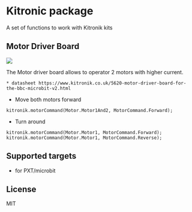 # Kitronic package

A set of functions to work with Kitronik kits

## Motor Driver Board

![](https://www.kitronik.co.uk/media/catalog/product/cache/1/image/308x308/9df78eab33525d08d6e5fb8d27136e95/5/6/5620_large_motor_driver_board_for_the_bbc_microbit_v2_5.jpg)

The Motor driver board allows to operator 2 motors with higher current.

    * datasheet https://www.kitronik.co.uk/5620-motor-driver-board-for-the-bbc-microbit-v2.html

* Move both motors forward
```blocks
kitronik.motorCommand(Motor.Motor1And2, MotorCommand.Forward);
```

* Turn around
```blocks
kitronik.motorCommand(Motor.Motor1, MotorCommand.Forward);
kitronik.motorCommand(Motor.Motor1, MotorCommand.Reverse);
```

## Supported targets

* for PXT/microbit

## License

MIT
